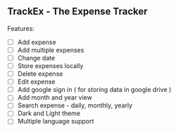 TrackEx - The Expense Tracker
-
Features:
 - [ ] Add expense
 - [ ] Add multiple expenses
 - [ ] Change date
 - [ ] Store expenses locally
 - [ ] Delete expense
 - [ ] Edit expense
 - [ ] Add google sign in ( for storing data in google drive )
 - [ ] Add month and year view
 - [ ] Search expense - daily, monthly, yearly
 - [ ] Dark and Light theme
 - [ ] Multiple language support
